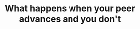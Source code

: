 ---
layout:       post
title:        What happens when your peer advances and you don't
url:          "/posts/envy.html"
canonical_url: "/posts/envy.html"
redirect_to: /posts/envy.html
---